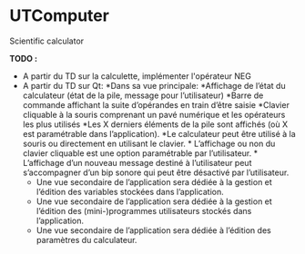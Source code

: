 # UTComputer
Scientific calculator

__TODO :__

  * A partir du TD sur la calculette, implémenter l'opérateur NEG
  * A partir du TD sur Qt:
      *Dans sa vue principale:
        *Affichage de l’état du calculateur (état de la pile, message pour l’utilisateur)
        *Barre de commande affichant la suite d’opérandes en train d’être saisie
        *Clavier cliquable à la souris comprenant un pavé numérique et les opérateurs les plus utilisés
        *Les X derniers éléments de la pile sont affichés (où X est paramétrable dans l’application).
        *Le calculateur peut être utilisé à la souris ou directement en utilisant le clavier.
        * L’affichage ou non du clavier cliquable est une option paramétrable par l’utilisateur.
        * L’affichage d’un nouveau message destiné à l’utilisateur peut s’accompagner d’un bip sonore qui peut être
          désactivé par l’utilisateur.
      * Une vue secondaire de l’application sera dédiée à la gestion et l’édition des variables stockées dans l’application.
      * Une vue secondaire de l’application sera dédiée à la gestion et l’édition des (mini-)programmes utilisateurs
        stockés dans l’application.
      * Une vue secondaire de l’application sera dédiée à l’édition des paramètres du calculateur.

